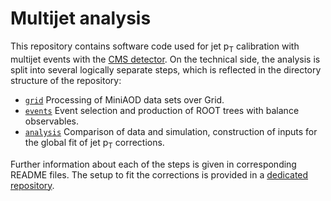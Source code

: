 # Multijet analysis

This repository contains software code used for jet p<sub>T</sub> calibration with multijet events with the [CMS detector](https://cms.cern). On the technical side, the analysis is split into several logically separate steps, which is reflected in the directory structure of the repository:

 * [`grid`](grid/) Processing of MiniAOD data sets over Grid.
 * [`events`](events/) Event selection and production of ROOT trees with balance observables.
 * [`analysis`](analysis/) Comparison of data and simulation, construction of inputs for the global fit of jet p<sub>T</sub> corrections.

Further information about each of the steps is given in corresponding README files. The setup to fit the corrections is provided in a [dedicated repository](https://github.com/andrey-popov/multijet-jec-fit).
